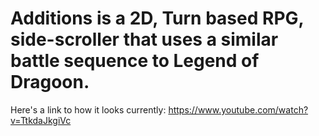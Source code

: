 # Additions is a 2D, Turn based RPG, side-scroller that uses a similar battle sequence to Legend of Dragoon.

Here's a link to how it looks currently:
https://www.youtube.com/watch?v=TtkdaJkgiVc
